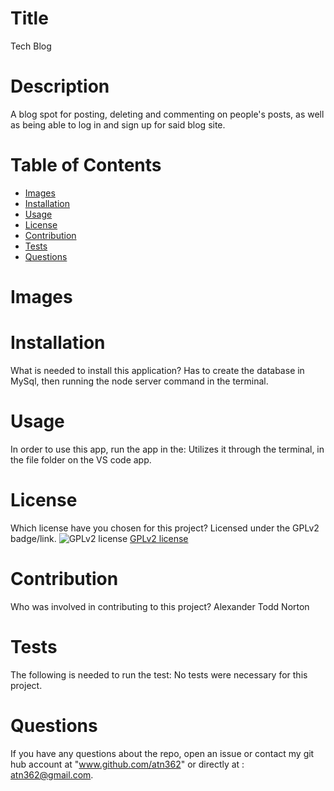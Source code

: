 
  
# Title 

Tech Blog



# Description

A blog spot for posting, deleting and commenting on people's posts, as well as being able to log in and sign up for said blog site.

# Table of Contents 
* [Images](#Images)
* [Installation](#installation)
* [Usage](#usage)
* [License](#license)
* [Contribution](#contribution)
* [Tests](#tests)
* [Questions](#questions)

# Images



# Installation
What is needed to install this application? Has to create the database in MySql, then running the node server command in the terminal.

# Usage
In order to use this app, run the app in the: Utilizes it through the terminal, in the file folder on the VS code app.

# License
Which license have you chosen for this project? Licensed under the GPLv2 badge/link.
![GPLv2 license](https://img.shields.io/badge/License-GPL%20v2-blue.svg)
[GPLv2 license](https://www.gnu.org/licenses/old-licenses/gpl-2.0.en.html)

# Contribution
​Who was involved in contributing to this project? Alexander Todd Norton

# Tests
The following is needed to run the test: No tests were necessary for this project.

# Questions
If you have any questions about the repo, open an issue or contact my git hub account at "www.github.com/atn362" or  directly at : atn362@gmail.com.
